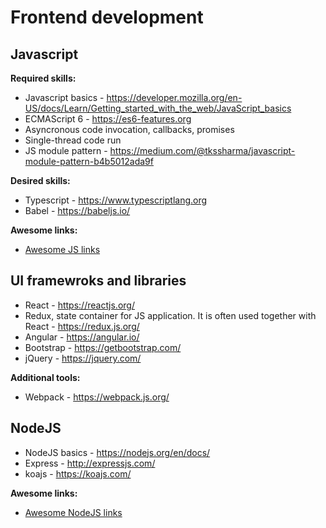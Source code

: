 # Frontend development

## Javascript

**Required skills:**
- Javascript basics - https://developer.mozilla.org/en-US/docs/Learn/Getting_started_with_the_web/JavaScript_basics
- ECMAScript 6 - https://es6-features.org
- Asyncronous code invocation, callbacks, promises
- Single-thread code run
- JS module pattern - https://medium.com/@tkssharma/javascript-module-pattern-b4b5012ada9f

**Desired skills:**
- Typescript - https://www.typescriptlang.org
- Babel - https://babeljs.io/

**Awesome links:**
* [Awesome JS links](awesome-js.md)

## UI framewroks and libraries
- React - https://reactjs.org/
- Redux, state container for JS application. It is often used together with React - https://redux.js.org/
- Angular - https://angular.io/
- Bootstrap - https://getbootstrap.com/
- jQuery - https://jquery.com/

**Additional tools:**
- Webpack - https://webpack.js.org/ 


## NodeJS
- NodeJS basics - https://nodejs.org/en/docs/
- Express - http://expressjs.com/
- koajs - https://koajs.com/

**Awesome links:**
* [Awesome NodeJS links](awesome-nodejs.md)